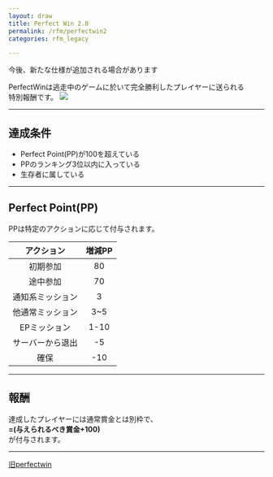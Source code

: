 ```yaml
---
layout: draw
title: Perfect Win 2.0
permalink: /rfm/perfectwin2
categories: rfm_legacy

---
```

<p class="alert alert-info">今後、新たな仕様が追加される場合があります</p>

PerfectWinは逃走中のゲームに於いて完全勝利したプレイヤーに送られる<br>
特別報酬です。
<img src="https://web.njj12.net/public/images/rfm/perfectwin2.png"><br>


---------------------------------------
## 達成条件

+ Perfect Point(PP)が100を超えている 
+ PPのランキング3位以内に入っている  
+ 生存者に属している 

---------------------------------------
## Perfect Point(PP)

PPは特定のアクションに応じて付与されます。  

| アクション | 増減PP | 
| :-----------: |:-------------:| 
| 初期参加 | 80 |
| 途中参加 | 70 |
| 通知系ミッション | 3 |
| 他通常ミッション | 3~5| 
| EPミッション | 1-10| 
| サーバーから退出 | -5 |
| 確保 | -10|  


---------------------------------------
## 報酬

達成したプレイヤーには通常賞金とは別枠で、<br>
**=(与えられるべき賞金+100)**<br>
が付与されます。

--------------------------------------
[旧perfectwin](https://web.njj12.net/rfm/perfectwin)

